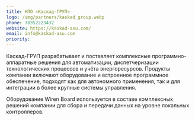 ```yaml
---
title: НПО «Каскад-ГРУП»
logo: /img/partners/kaskad_group.webp
phone: 78352223432
website: https://kaskad-asu.com/
email: info@kaskad-asu.com
priority:
---
```



Каскад-ГРУП разрабатывает и поставляет комплексные программно-аппаратные решения для автоматизации, диспетчеризации технологических процессов и учёта энергоресурсов. Продукты компании включают оборудование и встроенное программное обеспечение, подходят как для автономного применения, так и для интеграции в более крупные системы управления.

Оборудование Wiren Board используется в составе комплексных решений компании для сбора и передачи данных на уровне локальных контроллеров.
